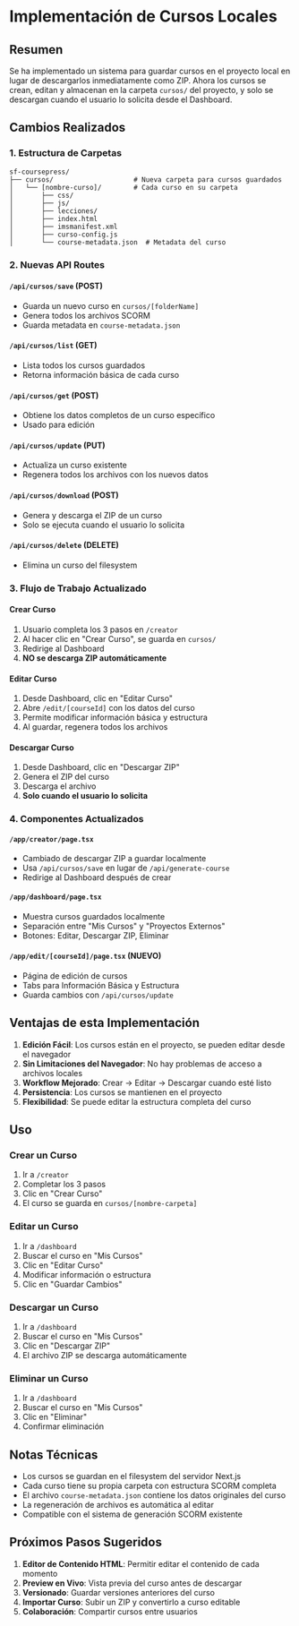 # Implementación de Cursos Locales

## Resumen

Se ha implementado un sistema para guardar cursos en el proyecto local en lugar de descargarlos inmediatamente como ZIP. Ahora los cursos se crean, editan y almacenan en la carpeta `cursos/` del proyecto, y solo se descargan cuando el usuario lo solicita desde el Dashboard.

## Cambios Realizados

### 1. Estructura de Carpetas

```
sf-coursepress/
├── cursos/                    # Nueva carpeta para cursos guardados
│   └── [nombre-curso]/        # Cada curso en su carpeta
│       ├── css/
│       ├── js/
│       ├── lecciones/
│       ├── index.html
│       ├── imsmanifest.xml
│       ├── curso-config.js
│       └── course-metadata.json  # Metadata del curso
```

### 2. Nuevas API Routes

#### `/api/cursos/save` (POST)
- Guarda un nuevo curso en `cursos/[folderName]`
- Genera todos los archivos SCORM
- Guarda metadata en `course-metadata.json`

#### `/api/cursos/list` (GET)
- Lista todos los cursos guardados
- Retorna información básica de cada curso

#### `/api/cursos/get` (POST)
- Obtiene los datos completos de un curso específico
- Usado para edición

#### `/api/cursos/update` (PUT)
- Actualiza un curso existente
- Regenera todos los archivos con los nuevos datos

#### `/api/cursos/download` (POST)
- Genera y descarga el ZIP de un curso
- Solo se ejecuta cuando el usuario lo solicita

#### `/api/cursos/delete` (DELETE)
- Elimina un curso del filesystem

### 3. Flujo de Trabajo Actualizado

#### Crear Curso
1. Usuario completa los 3 pasos en `/creator`
2. Al hacer clic en "Crear Curso", se guarda en `cursos/`
3. Redirige al Dashboard
4. **NO se descarga ZIP automáticamente**

#### Editar Curso
1. Desde Dashboard, clic en "Editar Curso"
2. Abre `/edit/[courseId]` con los datos del curso
3. Permite modificar información básica y estructura
4. Al guardar, regenera todos los archivos

#### Descargar Curso
1. Desde Dashboard, clic en "Descargar ZIP"
2. Genera el ZIP del curso
3. Descarga el archivo
4. **Solo cuando el usuario lo solicita**

### 4. Componentes Actualizados

#### `/app/creator/page.tsx`
- Cambiado de descargar ZIP a guardar localmente
- Usa `/api/cursos/save` en lugar de `/api/generate-course`
- Redirige al Dashboard después de crear

#### `/app/dashboard/page.tsx`
- Muestra cursos guardados localmente
- Separación entre "Mis Cursos" y "Proyectos Externos"
- Botones: Editar, Descargar ZIP, Eliminar

#### `/app/edit/[courseId]/page.tsx` (NUEVO)
- Página de edición de cursos
- Tabs para Información Básica y Estructura
- Guarda cambios con `/api/cursos/update`

## Ventajas de esta Implementación

1. **Edición Fácil**: Los cursos están en el proyecto, se pueden editar desde el navegador
2. **Sin Limitaciones del Navegador**: No hay problemas de acceso a archivos locales
3. **Workflow Mejorado**: Crear → Editar → Descargar cuando esté listo
4. **Persistencia**: Los cursos se mantienen en el proyecto
5. **Flexibilidad**: Se puede editar la estructura completa del curso

## Uso

### Crear un Curso
1. Ir a `/creator`
2. Completar los 3 pasos
3. Clic en "Crear Curso"
4. El curso se guarda en `cursos/[nombre-carpeta]`

### Editar un Curso
1. Ir a `/dashboard`
2. Buscar el curso en "Mis Cursos"
3. Clic en "Editar Curso"
4. Modificar información o estructura
5. Clic en "Guardar Cambios"

### Descargar un Curso
1. Ir a `/dashboard`
2. Buscar el curso en "Mis Cursos"
3. Clic en "Descargar ZIP"
4. El archivo ZIP se descarga automáticamente

### Eliminar un Curso
1. Ir a `/dashboard`
2. Buscar el curso en "Mis Cursos"
3. Clic en "Eliminar"
4. Confirmar eliminación

## Notas Técnicas

- Los cursos se guardan en el filesystem del servidor Next.js
- Cada curso tiene su propia carpeta con estructura SCORM completa
- El archivo `course-metadata.json` contiene los datos originales del curso
- La regeneración de archivos es automática al editar
- Compatible con el sistema de generación SCORM existente

## Próximos Pasos Sugeridos

1. **Editor de Contenido HTML**: Permitir editar el contenido de cada momento
2. **Preview en Vivo**: Vista previa del curso antes de descargar
3. **Versionado**: Guardar versiones anteriores del curso
4. **Importar Curso**: Subir un ZIP y convertirlo a curso editable
5. **Colaboración**: Compartir cursos entre usuarios
